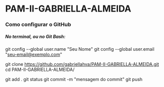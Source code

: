 # PAM-II-GABRIELLA-ALMEIDA

### Como configurar o GitHub 

##### No terminal, ou no Git Bash:

git config --global user.name "Seu Nome"
git config --global user.email "seu-email@exemplo.com"

git clone https://github.com/gabriellahva/PAM-II-GABRIELLA-ALMEIDA.git
cd PAM-II-GABRIELLA-ALMEIDA/

git add .
git status
git commit -m "mensagem do commit"
git push 

